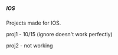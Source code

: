 ##### IOS
Projects made for IOS.

proj1 - 10/15 (ignore doesn't work perfectly)

proj2 - not working
